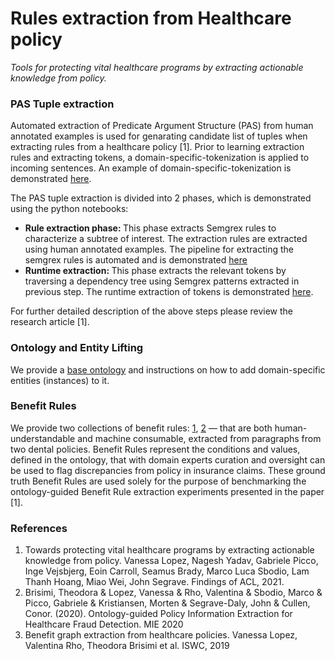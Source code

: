 # Rules extraction from Healthcare policy
*Tools for protecting vital healthcare programs by extracting actionable knowledge from policy.*

### PAS Tuple extraction
Automated extraction of Predicate Argument Structure (PAS) from human annotated examples is used for genarating candidate list of tuples when extracting rules from a healthcare policy [1]. Prior to learning extraction rules and extracting tokens, a domain-specific-tokenization is applied to incoming sentences. An example of domain-specific-tokenization is demonstrated [here](spacy-extractor/src/jupyter-notebook-code/ipynb/domain-specific-tokenization.ipynb). 

The PAS tuple extraction is divided into 2 phases, which is demonstrated using the python notebooks:

- <b> Rule extraction phase: </b> This phase extracts Semgrex rules to characterize a subtree of interest. The extraction rules are extracted using human annotated examples. The pipeline for extracting the semgrex rules is automated and is demonstrated [here](spacy-extractor/src/jupyter-notebook-code/ipynb/extraction-rule-learning-phase.ipynb)
- <b> Runtime extraction: </b> This phase extracts the relevant tokens by traversing a dependency tree using Semgrex patterns extracted in previous step. The runtime extraction of tokens is demonstrated [here](spacy-extractor/src/jupyter-notebook-code/ipynb/runtime-extraction.ipynb).


For further detailed description of the above steps please review the research article [1].
### Ontology and Entity Lifting
We provide a [base ontology](ontology-and-lifting) and instructions on how to add domain-specific entities (instances) to it.

### Benefit Rules
We provide two collections of benefit rules: [1](benefit_rules_90.json), [2](benefit_rules_51.json) — that are both human-understandable and machine consumable, extracted from paragraphs from two dental policies.  Benefit Rules represent the conditions and values, defined in the ontology, that with domain experts curation and oversight can be used to flag discrepancies from policy in insurance claims. These ground truth Benefit Rules are used solely for the purpose of benchmarking the ontology-guided Benefit Rule extraction experiments presented in the paper [1]. 

### References
1. Towards protecting vital healthcare programs by extracting actionable knowledge from policy. Vanessa Lopez, Nagesh Yadav, Gabriele Picco, Inge Vejsbjerg, Eoin Carroll, Seamus Brady, Marco Luca Sbodio, Lam Thanh Hoang, Miao Wei, John Segrave. Findings of ACL, 2021.
2.  Brisimi, Theodora & Lopez, Vanessa & Rho, Valentina & Sbodio, Marco & Picco, Gabriele & Kristiansen, Morten & Segrave-Daly, John & Cullen, Conor. (2020). Ontology-guided Policy Information Extraction for Healthcare Fraud Detection. MIE 2020 
3.  Benefit graph extraction from healthcare policies. Vanessa Lopez, Valentina Rho, Theodora Brisimi et al. ISWC, 2019

